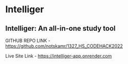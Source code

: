 #  Intelliger

## Intelliger: An all-in-one study tool

GITHUB REPO LINK - https://github.com/notskamr/1327_HS_CODEHACK2022

Live Site Link - https://intelliger-app.onrender.com
